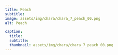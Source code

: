 ```yaml
---
title: Peach
subtitle: 
image: assets/img/chara/chara_7_peach_00.png
alt: Peach

caption:
  title:
  subtitle: 
  thumbnail: assets/img/chara/chara_7_peach_00.png
---
```

